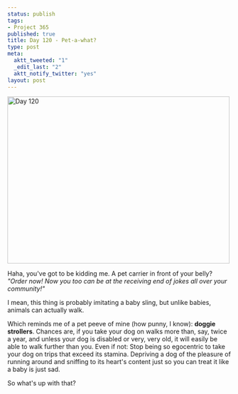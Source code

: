 ```yaml
--- 
status: publish
tags: 
- Project 365
published: true
title: Day 120 - Pet-a-what?
type: post
meta: 
  aktt_tweeted: "1"
  _edit_last: "2"
  aktt_notify_twitter: "yes"
layout: post
---
```

<a href="http://www.flickr.com/photos/freeed/5673718689/" title="Day 120 by Fred​, on Flickr"><img src="http://farm6.static.flickr.com/5264/5673718689_d6d5463635.jpg" width="500" height="375" alt="Day 120"/></a>

Haha, you've got to be kidding me. A pet carrier in front of your belly? <em>"Order now! Now you too can be at the receiving end of jokes all over your community!"</em>

I mean, this thing is probably imitating a baby sling, but unlike babies, animals can actually walk.

Which reminds me of a pet peeve of mine (how punny, I know): <strong>doggie strollers</strong>. Chances are, if you take your dog on walks more than, say, twice a year, and unless your dog is disabled or very, very old, it will easily be able to walk further than you. Even if not: Stop being so egocentric to take your dog on trips that exceed its stamina. Depriving a dog of the pleasure of running around and sniffing to its heart's content just so you can treat it like a baby is just sad.

So what's up with that?
